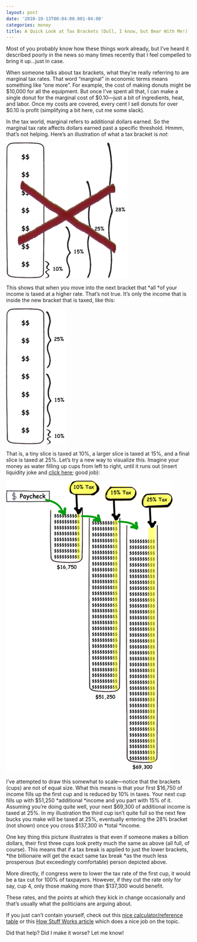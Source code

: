 ```yaml
---
layout: post
date: '2010-10-13T00:04:00.001-04:00'
categories: money
title: A Quick Look at Tax Brackets (Dull, I know, but Bear With Me!)
---
```


Most of you probably know how these things work already, but I’ve heard it described poorly in the news so many times recently that I feel compelled to bring it up...just in case.

When someone talks about tax brackets, what they’re really referring to are marginal tax rates. That word “marginal” in economic terms means something like “one more”. For example, the cost of making donuts might be $10,000 for all the equipment. But once I’ve spent all that, I can make a single donut for the marginal cost of $0.10—just a bit of ingredients, heat, and labor. Once my costs are covered, every cent I sell donuts for over $0.10 is profit (simplifying a bit here, cut me some slack).

In the tax world, marginal refers to additional dollars earned. So the marginal tax rate affects dollars earned past a specific threshold. Hmmm, that’s not helping. Here’s an illustration of what a tax bracket is *not*: 

![](/assets/2010/brackets-1.png)

This shows that when you move into the next bracket that *all *of your income is taxed at a higher rate. That’s not true. It’s only the income that is inside the new bracket that is taxed, like this:

![](/assets/2010/brackets-2.png)

That is, a tiny slice is taxed at 10%, a larger slice is taxed at 15%, and a final slice is taxed at 25%. Let’s try a new way to visualize this. Imagine your money as water filling up cups from left to right, until it runs out (insert liquidity joke and [click here](http://instantrimshot.com/); good job):

![](/assets/2010/brackets-3.png)

I’ve attempted to draw this somewhat to scale—notice that the brackets (cups) are not of equal size. What this means is that your first $16,750 of income fills up the first cup and is reduced by 10% in taxes. Your next cup fills up with $51,250 *additional *income and you part with 15% of it. Assuming you’re doing quite well, your next $69,300 of additional income is taxed at 25%. In my illustration the third cup isn’t quite full so the next few bucks you make will be taxed at 25%, eventually entering the 28% bracket (not shown) once you cross $137,300 in *total *income.

One key thing this picture illustrates is that even if someone makes a billion dollars, their first three cups look pretty much the same as above (all full, of course). This means that if a tax break is applied to just the lower brackets, *the billionaire will get the exact same tax break *as the much less prosperous (but exceedingly comfortable) person depicted above. 

More directly, if congress were to lower the tax rate of the first cup, it would be a tax cut for 100% of taxpayers. However, if they cut the rate only for say, cup 4, only those making more than $137,300 would benefit.

These rates, and the points at which they kick in change occasionally and that’s usually what the politicians are arguing about. 

If you just can’t contain yourself, check out this [nice calculator/reference table](http://www.moneychimp.com/features/tax_brackets.htm) or this [How Stuff Works article](http://money.howstuffworks.com/personal-finance/personal-income-taxes/tax-brackets.htm) which does a nice job on the topic.

Did that help? Did I make it worse? Let me know!
